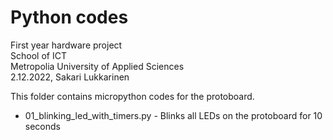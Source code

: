 # Python codes
First year hardware project<br>
School of ICT<br>
Metropolia University of Applied Sciences<br>
2.12.2022, Sakari Lukkarinen

This folder contains micropython codes for the protoboard.

- 01_blinking_led_with_timers.py - Blinks all LEDs on the protoboard for 10 seconds
